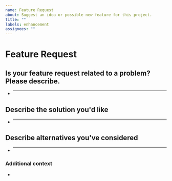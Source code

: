 ```yaml
---
name: Feature Request
about: Suggest an idea or possible new feature for this project.
title: ""
labels: enhancement
assignees: ""
---
```


# **Feature Request**

## **Is your feature request related to a problem? Please describe.**

<!-- A clear and concise description of what the problem is. Ex. I'm always frustrated when [...] -->

- ***

## **Describe the solution you'd like**

<!-- A clear and concise description of what you want to happen. -->

- ***

## **Describe alternatives you've considered**

<!-- A clear and concise description of any alternative solutions or features you've considered. -->

- ***

### **Additional context**

<!-- Add any other context or additional information about the problem here.-->

-

<!-- This code comes from Josee9988/project-template and follows the MIT license.
Thanks to him for both sharing and licensing it accordingly.-->
